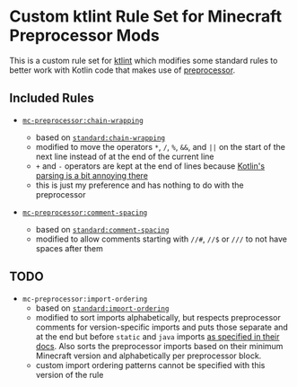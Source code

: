 # Custom ktlint Rule Set for Minecraft Preprocessor Mods

This is a custom rule set for [ktlint](https://ktlint.github.io/) which modifies
some standard rules to better work with Kotlin code that makes use of
[preprocessor](https://github.com/ReplayMod/preprocessor).

## Included Rules

- [`mc-preprocessor:chain-wrapping`](./src/main/kotlin/de/rubixdev/ktlint/mc/preprocessor/ChainWrappingRule.kt)
  - based on
    [`standard:chain-wrapping`](https://github.com/pinterest/ktlint/blob/c4788a5f581f0d9f85ca47296b6b576fd6b5d594/ktlint-ruleset-standard/src/main/kotlin/com/pinterest/ktlint/ruleset/standard/rules/ChainWrappingRule.kt)
  - modified to move the operators `*`, `/`, `%`, `&&`, and `||` on the start of
    the next line instead of at the end of the current line
  - `+` and `-` operators are kept at the end of lines because
    [Kotlin's parsing is a bit annoying there](https://github.com/pinterest/ktlint/issues/163#issuecomment-369418775)
  - this is just my preference and has nothing to do with the preprocessor

- [`mc-preprocessor:comment-spacing`](./src/main/kotlin/de/rubixdev/ktlint/mc/preprocessor/CommentSpacingRule.kt)
  - based on
    [`standard:comment-spacing`](https://github.com/pinterest/ktlint/blob/c4788a5f581f0d9f85ca47296b6b576fd6b5d594/ktlint-ruleset-standard/src/main/kotlin/com/pinterest/ktlint/ruleset/standard/rules/CommentSpacingRule.kt)
  - modified to allow comments starting with `//#`, `//$` or `///` to not have
    spaces after them

## TODO

- `mc-preprocessor:import-ordering`
  - based on
    [`standard:import-ordering`](https://github.com/pinterest/ktlint/blob/c4788a5f581f0d9f85ca47296b6b576fd6b5d594/ktlint-ruleset-standard/src/main/kotlin/com/pinterest/ktlint/ruleset/standard/rules/ImportOrderingRule.kt)
  - modified to sort imports alphabetically, but respects preprocessor comments
    for version-specific imports and puts those separate and at the end but
    before `static` and `java` imports
    [as specified in their docs](https://github.com/ReplayMod/preprocessor#the-preprocessor).
    Also sorts the preprocessor imports based on their minimum Minecraft version
    and alphabetically per preprocessor block.
  - custom import ordering patterns cannot be specified with this version of the
    rule
